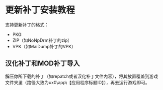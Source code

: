 # 更新补丁安装教程
支持更新补丁的格式：
- PKG
- ZIP（如NoNpDrm补丁的zip）
- VPK（如MaiDump补丁的VPK）
## 汉化补丁和MOD补丁导入
解压你所下载的补丁（如repatch或者汉化补丁文件内容），将其放置覆盖到游戏文件夹里（路径大致为ux0\app\【应用程序标题ID】），再去运行游戏即可。
